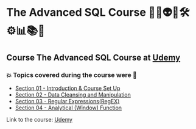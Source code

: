 # The Advanced SQL Course 👨‍💻👽🤖🛠️⚙️📊📚🎲
## Course The Advanced SQL Course at [Udemy](https://www.udemy.com/course/the-advanced-sql-course-2021/)
### 💥 Topics covered during the course were 🚀
- [Section 01 - Introduction & Course Set Up](https://github.com/romulovieira777/The_Advanced_SQL_Course/tree/main/Section_01_Introduction_Course_Set_Up)
- [Section 02 - Data Cleansing and Manipulation](https://github.com/romulovieira777/The_Advanced_SQL_Course/tree/main/Section_02_Data_Cleansing_And_Manipulation)
- [Section 03 - Regular Expressions(RegEX)](https://github.com/romulovieira777/The_Advanced_SQL_Course/tree/main/Section_03_Regular_Expressions_RegEX)
- [Section 04 - Analytical (Window) Function](https://github.com/romulovieira777/The_Advanced_SQL_Course/tree/main/Section_04_Analytical_Window_Function)


Link to the course: [Udemy](https://www.udemy.com/course/the-advanced-sql-course-2021/)
